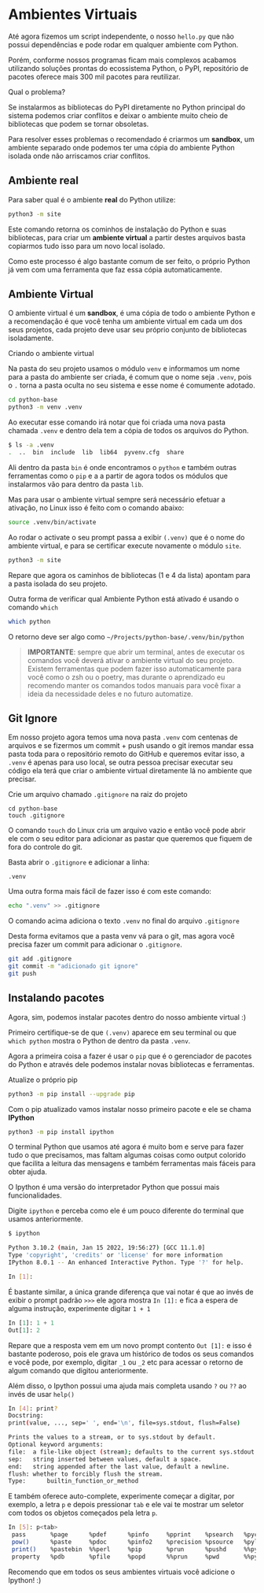 # Ambientes Virtuais

Até agora fizemos um script independente, o nosso `hello.py` que não possui
dependências e pode rodar em qualquer ambiente com Python.

Porém, conforme nossos programas ficam mais complexos acabamos utilizando
soluções prontas do ecossistema Python, o PyPI, repositório de pacotes
oferece mais 300 mil pacotes para reutilizar.

Qual o problema?

Se instalarmos as bibliotecas do PyPI diretamente no Python principal do
sistema podemos criar conflitos e deixar o ambiente muito cheio de bibliotecas
que podem se tornar obsoletas.

Para resolver esses problemas o recomendado é criarmos um **sandbox**, um ambiente
separado onde podemos ter uma cópia do ambiente Python isolada onde não
arriscamos criar conflitos.

## Ambiente real

Para saber qual é o ambiente **real** do Python utilize:

```bash
python3 -m site
```

Este comando retorna os cominhos de instalação do Python e suas bibliotecas,
para criar um **ambiente virtual** a partir destes arquivos basta copiarmos tudo
isso para um novo local isolado.

Como este processo é algo bastante comum de ser feito, o próprio Python já
vem com uma ferramenta que faz essa cópia automaticamente.

## Ambiente Virtual

O ambiente virtual é um **sandbox**, é uma cópia de todo o ambiente Python
e a recomendação é que você tenha um ambiente virtual em cada um dos seus projetos,
cada projeto deve usar seu próprio conjunto de bibliotecas isoladamente.

Criando o ambiente virtual

Na pasta do seu projeto usamos o módulo `venv` e informamos um nome para a pasta
do ambiente ser criada, é comum que o nome seja `.venv`, pois o `.` torna a 
pasta oculta no seu sistema e esse nome é comumente adotado.

```bash
cd python-base
python3 -m venv .venv
```

Ao executar esse comando irá notar que foi criada uma nova pasta chamada
`.venv` e dentro dela tem a cópia de todos os arquivos do Python.

```bash
$ ls -a .venv 
.  ..  bin  include  lib  lib64  pyvenv.cfg  share
```

Ali dentro da pasta `bin` é onde encontramos o `python` e também outras 
ferramentas como o `pip` e a a partir de agora todos os módulos que 
instalarmos vão para dentro da pasta `lib`.

Mas para usar o ambiente virtual sempre será necessário efetuar a ativação,
no Linux isso é feito com o comando abaixo:

```bash
source .venv/bin/activate
```

Ao rodar o activate o seu prompt passa a exibir `(.venv)` que é o nome do ambiente
virtual, e para se certificar execute novamente o módulo `site`.

```bash
python3 -m site
```

Repare que agora os caminhos de bibliotecas (1 e 4 da lista) apontam para a pasta
isolada do seu projeto.

Outra forma de verificar qual Ambiente Python está ativado é usando o comando
`which`

```bash
which python
```

O retorno deve ser algo como `~/Projects/python-base/.venv/bin/python`

> **IMPORTANTE**: sempre que abrir um terminal, antes de executar os comandos
> você deverá ativar o ambiente virtual do seu projeto. Existem ferramentas
> que podem fazer isso automaticamente para você como o zsh ou o poetry,
> mas durante o aprendizado eu recomendo manter os comandos todos manuais
> para você fixar a ideia da necessidade deles e no futuro automatize.


## Git Ignore

Em nosso projeto agora temos uma nova pasta `.venv` com centenas de arquivos
e se fizermos um commit + push usando o git iremos mandar essa pasta toda
para o repositório remoto do GitHub e queremos evitar isso, a `.venv` é apenas
para uso local, se outra pessoa precisar executar seu código ela terá que criar
o ambiente virtual diretamente lá no ambiente que precisar.

Crie um arquivo chamado `.gitignore` na raiz do projeto

```
cd python-base
touch .gitignore
```

O comando `touch` do Linux cria um arquivo vazio e então você pode abrir ele
com o seu editor para adicionar as pastar que queremos que fiquem de fora do
controle do git.

Basta abrir o `.gitignore` e adicionar a linha:

```text
.venv
```

Uma outra forma mais fácil de fazer isso é com este comando:

```bash
echo ".venv" >> .gitignore
```

O comando acima adiciona o texto `.venv` no final do arquivo `.gitignore`

Desta forma evitamos que a pasta venv vá para o git, mas agora você precisa
fazer um commit para adicionar o `.gitignore`.

```bash
git add .gitignore
git commit -m "adicionado git ignore"
git push
```

## Instalando pacotes

Agora, sim, podemos instalar pacotes dentro do nosso ambiente virtual :)

Primeiro certifique-se de que `(.venv)` aparece em seu terminal ou que
`which python` mostra o Python de dentro da pasta `.venv`.

Agora a primeira coisa a fazer é usar o `pip` que é o gerenciador de 
pacotes do Python e através dele podemos instalar novas bibliotecas e ferramentas.

Atualize o próprio pip

```bash
python3 -m pip install --upgrade pip
```

Com o pip atualizado vamos instalar nosso primeiro pacote e ele se chama **IPython**

```bash
python3 -m pip install ipython
```

O terminal Python que usamos até agora é muito bom e serve para fazer tudo o 
que precisamos, mas faltam algumas coisas como output colorido que facilita a 
leitura das mensagens e também ferramentas mais fáceis para obter ajuda.

O Ipython é uma versão do interpretador Python que possui mais funcionalidades.

Digite `ipython`  e perceba como ele é um pouco diferente do terminal que 
usamos anteriormente.

```bash
$ ipython

Python 3.10.2 (main, Jan 15 2022, 19:56:27) [GCC 11.1.0]
Type 'copyright', 'credits' or 'license' for more information
IPython 8.0.1 -- An enhanced Interactive Python. Type '?' for help.

In [1]:

```

É bastante similar, a única grande diferença que vai notar é que ao invés de
exibir o prompt padrão `>>>` ele agora mostra `In [1]:` e fica a espera de
alguma instrução, experimente digitar `1 + 1`

```py
In [1]: 1 + 1
Out[1]: 2
```

Repare que a resposta vem em um novo prompt contento `Out [1]:` e isso é 
bastante poderoso, pois ele grava um histórico de todos os seus comandos
e você pode, por exemplo, digitar `_1` ou `_2` etc para acessar o retorno 
de algum comando que digitou anteriormente.


Além disso, o Ipython possui uma ajuda mais completa usando `?` ou `??` ao invés
de usar `help()`

```bash
In [4]: print?
Docstring:
print(value, ..., sep=' ', end='\n', file=sys.stdout, flush=False)

Prints the values to a stream, or to sys.stdout by default.
Optional keyword arguments:
file:  a file-like object (stream); defaults to the current sys.stdout.
sep:   string inserted between values, default a space.
end:   string appended after the last value, default a newline.
flush: whether to forcibly flush the stream.
Type:      builtin_function_or_method
```

E também oferece auto-complete, experimente começar a digitar, por exemplo, a letra
`p` e depois pressionar `tab` e ele vai te mostrar um seletor com todos os objetos
começados pela letra `p`.


```bash
In [5]: p<tab>
 pass       %page      %pdef      %pinfo     %pprint    %psearch   %pycat     %%python2 
 pow()      %paste     %pdoc      %pinfo2    %precision %psource   %pylab     %%python3 
 print()    %pastebin  %%perl     %pip       %prun      %pushd     %%pypy               
 property   %pdb       %pfile     %popd      %%prun     %pwd       %%python             
```

Recomendo que em todos os seus ambientes virtuais você adicione o Ipython! :)
